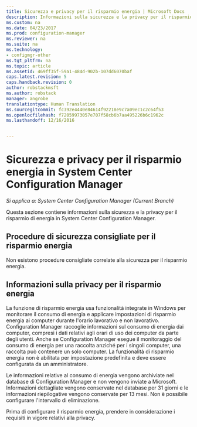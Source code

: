 ```yaml
---
title: Sicurezza e privacy per il risparmio energia | Microsoft Docs
description: Informazioni sulla sicurezza e la privacy per il risparmio di energia in System Center Configuration Manager.
ms.custom: na
ms.date: 04/23/2017
ms.prod: configuration-manager
ms.reviewer: na
ms.suite: na
ms.technology:
- configmgr-other
ms.tgt_pltfrm: na
ms.topic: article
ms.assetid: 469ff35f-59a1-484d-902b-107dd6070baf
caps.latest.revision: 5
caps.handback.revision: 0
author: robstackmsft
ms.author: robstack
manager: angrobe
translationtype: Human Translation
ms.sourcegitcommit: fc392e4440e84614f92218e9c7a09ec1c2c64f53
ms.openlocfilehash: f72059973057e707f58cb6b7aa495226b6c1962c
ms.lasthandoff: 12/16/2016


---
```

# <a name="security-and-privacy-for-power-management-in-system-center-configuration-manager"></a>Sicurezza e privacy per il risparmio energia in System Center Configuration Manager

*Si applica a: System Center Configuration Manager (Current Branch)*

Questa sezione contiene informazioni sulla sicurezza e la privacy per il risparmio di energia in System Center Configuration Manager.  

## <a name="security-best-practices-for-power-management"></a>Procedure di sicurezza consigliate per il risparmio energia  
 Non esistono procedure consigliate correlate alla sicurezza per il risparmio energia.  

## <a name="privacy-information-for-power-management"></a>Informazioni sulla privacy per il risparmio energia  
 La funzione di risparmio energia usa funzionalità integrate in Windows per monitorare il consumo di energia e applicare impostazioni di risparmio energia ai computer durante l'orario lavorativo e non lavorativo. Configuration Manager raccoglie informazioni sul consumo di energia dai computer, compresi i dati relativi agli orari di uso dei computer da parte degli utenti. Anche se Configuration Manager esegue il monitoraggio del consumo di energia per una raccolta anziché per i singoli computer, una raccolta può contenere un solo computer. La funzionalità di risparmio energia non è abilitata per impostazione predefinita e deve essere configurata da un amministratore.  

 Le informazioni relative al consumo di energia vengono archiviate nel database di Configuration Manager e non vengono inviate a Microsoft. Informazioni dettagliate vengono conservate nel database per 31 giorni e le informazioni riepilogative vengono conservate per 13 mesi. Non è possibile configurare l'intervallo di eliminazione.  

 Prima di configurare il risparmio energia, prendere in considerazione i requisiti in vigore relativi alla privacy.  

